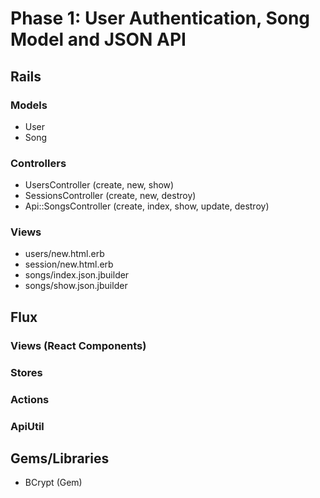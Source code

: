 # Phase 1: User Authentication, Song Model and JSON API

## Rails
### Models
* User
* Song

### Controllers
* UsersController (create, new, show)
* SessionsController (create, new, destroy)
* Api::SongsController (create, index, show, update, destroy)

### Views
* users/new.html.erb
* session/new.html.erb
* songs/index.json.jbuilder
* songs/show.json.jbuilder

## Flux
### Views (React Components)

### Stores

### Actions

### ApiUtil

## Gems/Libraries
* BCrypt (Gem)

